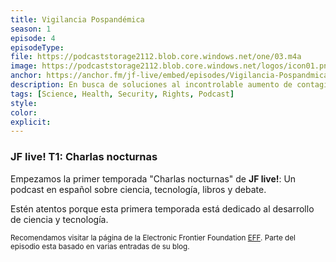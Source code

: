 ```yaml
---
title: Vigilancia Pospandémica
season: 1
episode: 4
episodeType:
file: https://podcaststorage2112.blob.core.windows.net/one/03.m4a
image: https://podcaststorage2112.blob.core.windows.net/logos/icon01.png
anchor: https://anchor.fm/jf-live/embed/episodes/Vigilancia-Pospandmica-ei5t1r
description: En busca de soluciones al incontrolable aumento de contagios de COVID-19, muchos países han propuesto ampliaciones a su poder de vigilancia en aras de mejorar la salud pública. Pero esta ampliación ¿Qué tanto vulnera nuestros derechos?
tags: [Science, Health, Security, Rights, Podcast]
style:
color:
explicit:
---
```


### JF live! T1: Charlas nocturnas
Empezamos la primer temporada "Charlas nocturnas" de **JF live!**: Un podcast en español sobre ciencia, tecnología, libros y debate.

Estén atentos porque esta primera temporada está dedicado al desarrollo de ciencia y tecnología.

<small> Recomendamos visitar la página de la Electronic Frontier Foundation [EFF](https://www.eff.org). Parte del episodio esta basado en varias entradas de su blog. </small>
